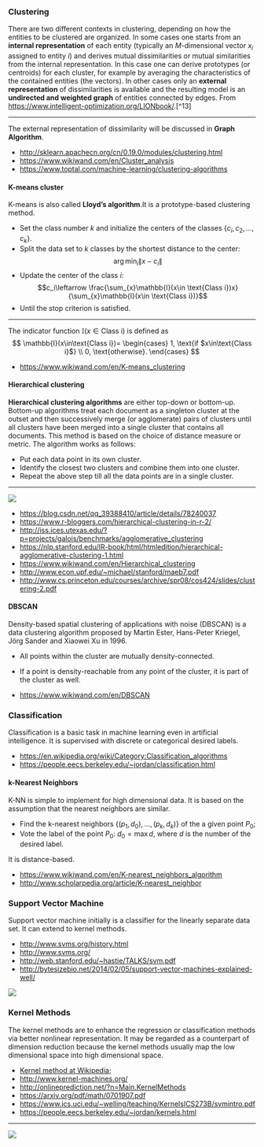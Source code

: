 
### Clustering

There are two different contexts in clustering, depending on how the entities to be clustered are organized.
In some cases one starts from an **internal representation** of each entity (typically an $M$-dimensional vector $x_i$ assigned to entity $i$) and
derives mutual dissimilarities or mutual similarities from the internal representation. In
this case one can derive prototypes (or centroids) for each cluster, for example by averaging the characteristics of the contained entities (the vectors).
In other cases only an **external representation** of dissimilarities is available and the resulting model is an
**undirected and weighted graph** of entities connected by edges. From <https://www.intelligent-optimization.org/LIONbook/>.[^13]
***
The external representation of dissimilarity will be discussed in **Graph Algorithm**.

* http://sklearn.apachecn.org/cn/0.19.0/modules/clustering.html
* https://www.wikiwand.com/en/Cluster_analysis
* https://www.toptal.com/machine-learning/clustering-algorithms

#### K-means cluster

K-means is also called  **Lloyd’s algorithm**.It is a prototype-based clustering method.

* Set the class number $k$ and initialize the centers of the classes $\{c_i, c_2, \dots, c_k\}$.
* Split the data set to $k$ classes by the shortest distance to the center:
   $$\arg\min_{i}\|x-c_i\|$$
*  Update the center of the class $i$:
   $$c_i\leftarrow \frac{\sum_{x}\mathbb{I}(x\in \text{Class i})x}{\sum_{x}\mathbb{I}(x\in \text{Class i})}$$
* Until the stop criterion is satisfied.
***
The indicator function $\mathbb{I}(x\in\text{Class i})$ is defined as
$$
\mathbb{I}(x\in\text{Class i})=
    \begin{cases}
    1, \text{if $x\in\text{Class i}$} \\
    0,  \text{otherwise}.
    \end{cases}
$$

* https://www.wikiwand.com/en/K-means_clustering

#### Hierarchical clustering

**Hierarchical clustering algorithms** are either top-down or bottom-up. Bottom-up algorithms treat each document as a singleton cluster at the outset and then successively merge (or agglomerate) pairs of clusters until all clusters have been merged into a single cluster that contains all documents.
This method is based on the choice of distance measure or metric.
The algorithm works as follows:

* Put each data point in its own cluster.
* Identify the closest two clusters and combine them into one cluster.
* Repeat the above step till all the data points are in a single cluster.

***
![](https://raw.githubusercontent.com/Hulalazz/hierarchical-clustering/master/Results/Centroid.png)


+ https://blog.csdn.net/qq_39388410/article/details/78240037
+ https://www.r-bloggers.com/hierarchical-clustering-in-r-2/
+ http://iss.ices.utexas.edu/?p=projects/galois/benchmarks/agglomerative_clustering
+ https://nlp.stanford.edu/IR-book/html/htmledition/hierarchical-agglomerative-clustering-1.html
+ https://www.wikiwand.com/en/Hierarchical_clustering
+ http://www.econ.upf.edu/~michael/stanford/maeb7.pdf
+ http://www.cs.princeton.edu/courses/archive/spr08/cos424/slides/clustering-2.pdf


#### DBSCAN

Density-based spatial clustering of applications with noise (DBSCAN) is a data clustering algorithm proposed by Martin Ester, Hans-Peter Kriegel, Jörg Sander and Xiaowei Xu in 1996.


* All points within the cluster are mutually density-connected.
* If a point is density-reachable from any point of the cluster, it is part of the cluster as well.


* https://www.wikiwand.com/en/DBSCAN

### Classification

Classification is a basic task in machine learning even in artificial intelligence.
It is supervised with discrete or categorical desired labels.  

* https://en.wikipedia.org/wiki/Category:Classification_algorithms
* https://people.eecs.berkeley.edu/~jordan/classification.html

#### k-Nearest Neighbors

K-NN is simple to implement for high  dimensional data.
It is based on the assumption that the nearest neighbors are similar.

* Find the k-nearest neighbors $\{(p_1,d_0), \dots, (p_k,d_k)\}$ of the a given point $P_0$;
* Vote  the label of the point $P_0$: $d_0=\max{d}$, where $d$ is the number of the desired label.
  
It is distance-based.  

* https://www.wikiwand.com/en/K-nearest_neighbors_algorithm
* http://www.scholarpedia.org/article/K-nearest_neighbor

### Support Vector Machine

Support vector machine  initially is a classifier for the linearly separate data set.
It can extend to kernel methods.

* http://www.svms.org/history.html
* http://www.svms.org/
* http://web.stanford.edu/~hastie/TALKS/svm.pdf
* http://bytesizebio.net/2014/02/05/support-vector-machines-explained-well/

![](https://rescdn.mdpi.cn/entropy/entropy-15-00416/article_deploy/html/images/entropy-15-00416-g001.png)

### Kernel Methods

The kernel methods are to enhance the regression or classification methods via  better nonlinear representation.
It may be regarded as a counterpart of dimension reduction because the kernel methods usually map the low dimensional space into high dimensional space.

+ [Kernel method at Wikipedia](https://www.wikiwand.com/en/Kernel_method);
+ http://www.kernel-machines.org/
+ http://onlineprediction.net/?n=Main.KernelMethods
+ https://arxiv.org/pdf/math/0701907.pdf
+ https://www.ics.uci.edu/~welling/teaching/KernelsICS273B/svmintro.pdf
+ https://people.eecs.berkeley.edu/~jordan/kernels.html

***
![](https://courses.cs.ut.ee/2011/graphmining/uploads/Main/pm.png)
